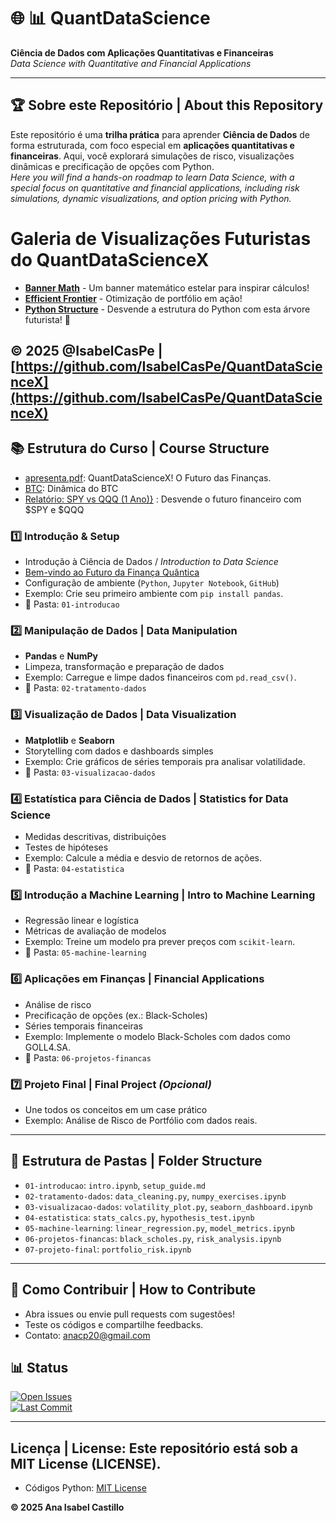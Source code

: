 
# 🌐 📊 QuantDataScience  
**Ciência de Dados com Aplicações Quantitativas e Financeiras**  
*Data Science with Quantitative and Financial Applications*  

---

## 🏆 Sobre este Repositório | About this Repository  
Este repositório é uma **trilha prática** para aprender **Ciência de Dados** de forma estruturada, com foco especial em **aplicações quantitativas e financeiras**. Aqui, você explorará simulações de risco, visualizações dinâmicas e precificação de opções com Python.  
*Here you will find a hands-on roadmap to learn Data Science, with a special focus on quantitative and financial applications, including risk simulations, dynamic visualizations, and option pricing with Python.*
# Galeria de Visualizações Futuristas do QuantDataScienceX

- **[Banner Math](BannerMath.png)** - Um banner matemático estelar para inspirar cálculos!  
- **[Efficient Frontier](FrontierEfficient.png)** - Otimização de portfólio em ação!   
- **[Python Structure](python_structure.png)** - Desvende a estrutura do Python com esta árvore futurista! 🌌   

© 2025 @IsabelCasPe | [https://github.com/IsabelCasPe/QuantDataScienceX](https://github.com/IsabelCasPe/QuantDataScienceX)
---

## 📚 Estrutura do Curso | Course Structure
- [apresenta.pdf](apresenta.pdf): QuantDataScienceX!  O Futuro das Finanças.
- [BTC](btc.pdf): Dinâmica do BTC
- [Relatório: SPY vs QQQ (1 Ano)}](RelatorioQQQandSPY.pdf) : Desvende o futuro financeiro com $SPY e $QQQ  
  
### 1️⃣ Introdução & Setup  
- Introdução à Ciência de Dados / *Introduction to Data Science*
- [Bem-vindo ao Futuro da Finança Quântica](Introduction.pdf)
- Configuração de ambiente (`Python`, `Jupyter Notebook`, `GitHub`)  
- Exemplo: Crie seu primeiro ambiente com `pip install pandas`.  
- 📂 Pasta: `01-introducao`

### 2️⃣ Manipulação de Dados | Data Manipulation  
- **Pandas** e **NumPy**  
- Limpeza, transformação e preparação de dados  
- Exemplo: Carregue e limpe dados financeiros com `pd.read_csv()`.  
- 📂 Pasta: `02-tratamento-dados`

### 3️⃣ Visualização de Dados | Data Visualization  
- **Matplotlib** e **Seaborn**  
- Storytelling com dados e dashboards simples  
- Exemplo: Crie gráficos de séries temporais pra analisar volatilidade.  
- 📂 Pasta: `03-visualizacao-dados`

### 4️⃣ Estatística para Ciência de Dados | Statistics for Data Science  
- Medidas descritivas, distribuições  
- Testes de hipóteses  
- Exemplo: Calcule a média e desvio de retornos de ações.  
- 📂 Pasta: `04-estatistica`

### 5️⃣ Introdução a Machine Learning | Intro to Machine Learning  
- Regressão linear e logística  
- Métricas de avaliação de modelos  
- Exemplo: Treine um modelo pra prever preços com `scikit-learn`.  
- 📂 Pasta: `05-machine-learning`

### 6️⃣ Aplicações em Finanças | Financial Applications  
- Análise de risco  
- Precificação de opções (ex.: Black-Scholes)  
- Séries temporais financeiras  
- Exemplo: Implemente o modelo Black-Scholes com dados como GOLL4.SA.  
- 📂 Pasta: `06-projetos-financas`

### 7️⃣ Projeto Final | Final Project *(Opcional)*  
- Une todos os conceitos em um case prático  
- Exemplo: Análise de Risco de Portfólio com dados reais.  

---

## 📂 Estrutura de Pastas | Folder Structure  
- `01-introducao`: `intro.ipynb`, `setup_guide.md`  
- `02-tratamento-dados`: `data_cleaning.py`, `numpy_exercises.ipynb`  
- `03-visualizacao-dados`: `volatility_plot.py`, `seaborn_dashboard.ipynb`  
- `04-estatistica`: `stats_calcs.py`, `hypothesis_test.ipynb`  
- `05-machine-learning`: `linear_regression.py`, `model_metrics.ipynb`  
- `06-projetos-financas`: `black_scholes.py`, `risk_analysis.ipynb`  
- `07-projeto-final`: `portfolio_risk.ipynb`  

---

## 🤝 Como Contribuir | How to Contribute  
- Abra issues ou envie pull requests com sugestões!  
- Teste os códigos e compartilhe feedbacks.  
- Contato: [anacp20@gmail.com](mailto:anacp20@gmail.com)  

## 📊 Status  
[![Open Issues](https://img.shields.io/github/issues-raw/isabelcaspe/QuantDataScience)](https://github.com/isabelcaspe/QuantDataScience/issues)  
[![Last Commit](https://img.shields.io/github/last-commit/isabelcaspe/QuantDataScience)](https://github.com/isabelcaspe/QuantDataScience/commits/main)

---

## Licença | License: Este repositório está sob a MIT License (LICENSE).
- Códigos Python: [MIT License](LICENSE)

**© 2025 Ana Isabel Castillo** 


